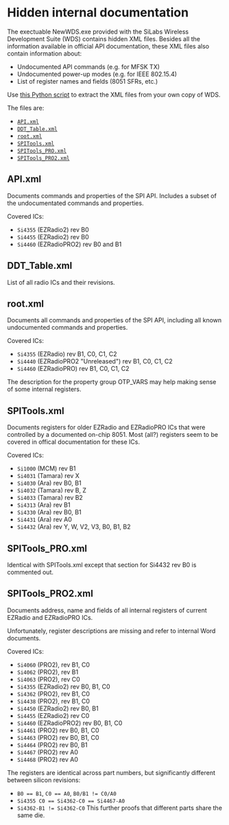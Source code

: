 # Hidden internal documentation

The exectuable NewWDS.exe provided with the SiLabs Wireless Development Suite (WDS) contains hidden XML files. Besides all the information available in official API documentation, these XML files also contain information about:

- Undocumented API commands (e.g. for MFSK TX)
- Undocumented power-up modes (e.g. for IEEE 802.15.4)
- List of register names and fields (8051 SFRs, etc.)

Use [this Python script](../python/README.md#wds-xml-extractpy) to extract the XML files from your own copy of WDS.

The files are:
- [`API.xml`](#APIxml)
- [`DDT_Table.xml`](#DDT_Tablexml)
- [`root.xml`](#rootxml)
- [`SPITools.xml`](#SPIToolsxml)
- [`SPITools_PRO.xml`](#SPITools_PROxml)
- [`SPITools_PRO2.xml`](#SPITools_PRO2xml)

## API.xml

Documents commands and properties of the SPI API. Includes a subset of the undocumentated commands and properties.

Covered ICs:
- `Si4355` (EZRadio2) rev B0
- `Si4455` (EZRadio2) rev B0
- `Si4460` (EZRadioPRO2) rev B0 and B1

## DDT_Table.xml

List of all radio ICs and their revisions.

## root.xml

Documents all commands and properties of the SPI API, including all known undocumented commands and properties.

Covered ICs:
- `Si4355` (EZRadio) rev B1, C0, C1, C2
- `Si4440` (EZRadioPRO2 "Unreleased") rev B1, C0, C1, C2
- `Si4460` (EZRadioPRO) rev B1, C0, C1, C2

The description for the property group OTP_VARS may help making sense of some internal registers.

## SPITools.xml

Documents registers for older EZRadio and EZRadioPRO ICs that were controlled by a documented on-chip 8051. Most (all?) registers seem to be covered in offical documentation for these ICs.

Covered ICs:
- `Si1000` (MCM) rev B1
- `Si4031` (Tamara) rev X
- `Si4030` (Ara) rev B0, B1
- `Si4032` (Tamara) rev B, Z
- `Si4033` (Tamara) rev B2
- `Si4313` (Ara) rev B1
- `Si4330` (Ara) rev B0, B1
- `Si4431` (Ara) rev A0
- `Si4432` (Ara) rev Y, W, V2, V3, B0, B1, B2

## SPITools_PRO.xml

Identical with SPITools.xml except that section for Si4432 rev B0 is commented out.

## SPITools_PRO2.xml

Documents address, name and fields of all internal registers of current EZRadio and EZRadioPRO ICs.

Unfortunately, register descriptions are missing and refer to internal Word documents.

Covered ICs:
- `Si4060` (PRO2), rev B1, C0
- `Si4062` (PRO2), rev B1
- `Si4063` (PRO2), rev C0
- `Si4355` (EZRadio2) rev B0, B1, C0
- `Si4362` (PRO2), rev B1, C0
- `Si4438` (PRO2), rev B1, C0
- `Si4450` (EZRadio2) rev B0, B1
- `Si4455` (EZRadio2) rev C0
- `Si4460` (EZRadioPRO2) rev B0, B1, C0
- `Si4461` (PRO2) rev B0, B1, C0
- `Si4463` (PRO2) rev B0, B1, C0
- `Si4464` (PRO2) rev B0, B1
- `Si4467` (PRO2) rev A0
- `Si4468` (PRO2) rev A0

The registers are identical across part numbers, but significantly different between silicon revisions: 
- `B0 == B1`, `C0 == A0`, `B0/B1 != C0/A0`
- `Si4355 C0 == Si4362-C0 == Si4467-A0`
- `Si4362-B1 != Si4362-C0`
This further proofs that different parts share the same die.
